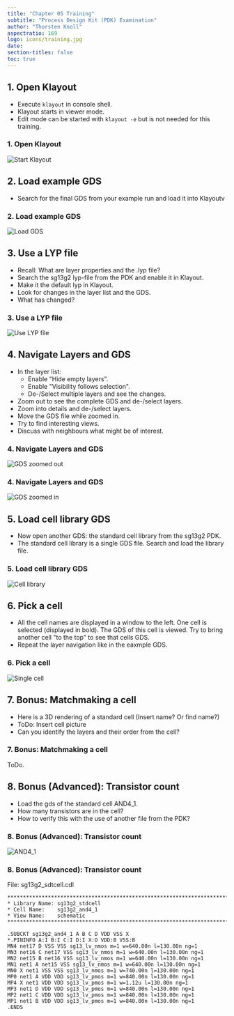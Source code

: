 ```yaml
---
title: "Chapter 05 Training"
subtitle: "Process Design Kit (PDK) Examination"
author: "Thorsten Knoll"
aspectratio: 169
logo: icons/training.jpg
date:
section-titles: false
toc: true
---
```


## 1. Open Klayout

* Execute ```klayout``` in console shell.
* Klayout starts in viewer mode.
* Edit mode can be started with ```klayout -e``` but is not needed for this training.

### 1. Open Klayout

![Start Klayout](pics_training/01_klayout.png "Start Klayout")

## 2. Load example GDS

* Search for the final GDS from your example run and load it into Klayoutv

### 2. Load example GDS

![Load GDS](pics_training/02_klayout.png "Load GDS")

## 3. Use a LYP file

* Recall: What are layer properties and the .lyp file?
* Search the sg13g2 lyp-file from the PDK and enable it in Klayout.
* Make it the default lyp in Klayout.
* Look for changes in the layer list and the GDS.
* What has changed?

### 3. Use a LYP file

![Use LYP file](pics_training/03_klayout.png "Use LYP file")

## 4. Navigate Layers and GDS

* In the layer list:
    * Enable "Hide empty layers".
    * Enable "Visibility follows selection".
    * De-/Select multiple layers and see the changes.
* Zoom out to see the complete GDS and de-/select layers.
* Zoom into details and de-/select layers.
* Move the GDS file while zoomed in.
* Try to find interesting views.
* Discuss with neighbours what might be of interest.

### 4. Navigate Layers and GDS

![GDS zoomed out](pics_training/04_klayout_01.png "GDS zoomed out")

### 4. Navigate Layers and GDS

![GDS zoomed in](pics_training/04_klayout_02.png "GDS zoomed in")

## 5. Load cell library GDS

* Now open another GDS: the standard cell library from the sg13g2 PDK.
* The standard cell library is a single GDS file. Search and load the library file.

### 5. Load cell library GDS

![Cell library](pics_training/05_klayout.png "Cell library")

## 6. Pick a cell

* All the cell names are displayed in a window to the left. One cell is selected (displayed in bold). The GDS of this cell is viewed. Try to bring another cell "to the top" to see that cells GDS.
* Repeat the layer navigation like in the eaxmple GDS.

### 6. Pick a cell

![Single cell](pics_training/06_klayout.png "Single cell")

## 7. Bonus: Matchmaking a cell

* Here is a 3D rendering of a standard cell (Insert name? Or find name?)
* ToDo: Insert cell picture
* Can you identify the layers and their order from the cell?

### 7. Bonus: Matchmaking a cell

ToDo.

## 8. Bonus (Advanced): Transistor count

* Load the gds of the standard cell AND4_1.
* How many transistors are in the cell?
* How to verify this with the use of another file from the PDK?

### 8. Bonus (Advanced): Transistor count

![AND4_1](pics_training/08_klayout.png "AND4_1")

### 8. Bonus (Advanced): Transistor count

File: sg13g2_sdtcell.cdl

```
************************************************************************
* Library Name: sg13g2_stdcell
* Cell Name:    sg13g2_and4_1
* View Name:    schematic
************************************************************************

.SUBCKT sg13g2_and4_1 A B C D VDD VSS X
*.PININFO A:I B:I C:I D:I X:O VDD:B VSS:B
MN4 net17 D VSS VSS sg13_lv_nmos m=1 w=640.00n l=130.00n ng=1
MN3 net16 C net17 VSS sg13_lv_nmos m=1 w=640.00n l=130.00n ng=1
MN2 net15 B net16 VSS sg13_lv_nmos m=1 w=640.00n l=130.00n ng=1
MN1 net1 A net15 VSS sg13_lv_nmos m=1 w=640.00n l=130.00n ng=1
MN0 X net1 VSS VSS sg13_lv_nmos m=1 w=740.00n l=130.00n ng=1
MP0 net1 A VDD VDD sg13_lv_pmos m=1 w=840.00n l=130.00n ng=1
MP4 X net1 VDD VDD sg13_lv_pmos m=1 w=1.12u l=130.00n ng=1
MP3 net1 D VDD VDD sg13_lv_pmos m=1 w=840.00n l=130.00n ng=1
MP2 net1 C VDD VDD sg13_lv_pmos m=1 w=840.00n l=130.00n ng=1
MP1 net1 B VDD VDD sg13_lv_pmos m=1 w=840.00n l=130.00n ng=1
.ENDS
```

